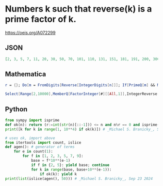 # Numbers k such that reverse\(k\) is a prime factor of k\.
https://oeis.org/A072299
## JSON
```JSON
[2, 3, 5, 7, 11, 20, 30, 50, 70, 101, 110, 131, 151, 181, 191, 200, 300, 313, 353, 373, 383, 500, 700, 727, 757, 787, 797, 919, 929, 1010, 1100, 1310, 1510, 1810, 1910, 2000, 3000, 3130, 3530, 3730, 3830, 5000, 7000, 7270, 7570, 7870, 7970, 9190, 9290]
```
## Mathematica
```Mathematica
r = {}; Do[m = FromDigits[Reverse[IntegerDigits[n]]]; If[PrimeQ[m] && Mod[n, m] == 0, r = Append[r, n]], {n, 1, 10^4}]; r
```
```Mathematica
Select[Range[2,10000],MemberQ[FactorInteger[#][[All,1]],IntegerReverse[#]]&] (* _Harvey P. Dale_, Jun 30 2022 *)
```
## Python
```Python
from sympy import isprime
def ok(n): return (r:=int(str(n)[::-1])) <= n and n%r == 0 and isprime(r)
print([k for k in range(1, 10**4) if ok(k)]) # _Michael S. Branicky_, Sep 23 2024
```
```Python
# uses ok, import above
from itertools import count, islice
def agen(): # generator of terms
    for e in count(1):
        for f in [1, 2, 3, 5, 7, 9]:
            base = f*10**(e-1)
            if f in {2, 5}: yield base; continue
            for k in range(base, base+10**(e-1)):
                if ok(k): yield k
print(list(islice(agen(), 50))) # _Michael S. Branicky_, Sep 23 2024
```
